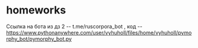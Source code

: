 # homeworks
Ссылка на бота из дз 2 -- t.me/ruscorpora_bot , код -- https://www.pythonanywhere.com/user/vyhuholl/files/home/vyhuholl/pymorphy_bot/pymorphy_bot.py

